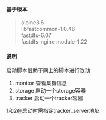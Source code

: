 #### 基于版本  
> alpine3.6   
> libfastcommon-1.0.48   
> fastdfs-6.07   
> fastdfs-nginx-module-1.22   

#### 说明
启动脚本借助于网上的脚本进行改动
1. monitor 查看集群信息
2. storage 启动一个storage容器
3. tracker 启动一个tracker容器

1和2在启动时需指定tracker_server地址
